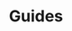 ---
title: 'Guides'
description: 'Guides'
heroHeading: 'Produkter'
cascade:
    type: 'guider'
translationKey: 'guider'
green: true
weight: 40
---